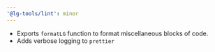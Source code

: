 ```yaml
---
'@lg-tools/lint': minor
---
```


- Exports `formatLG` function to format miscellaneous blocks of code.
- Adds verbose logging to `prettier`
